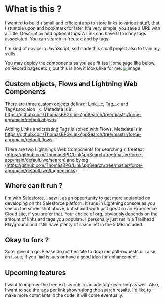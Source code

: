 # What is this ?

I wanted to build a small and efficient app to store links to various stuff, that I stumble upon and bookmark for later.
It's very simple; you save a URL with a Title, Description and optional tags. A Link can have 0 to many tags associated. 
You can search in freetext and by tags.

I'm kind of novice in JavaScript, so I made this small project also to train my skills. 

You may deploy the components as you see fit (as Home page like below, on Record pages etc.), but this is how it looks like for me:
![image](https://user-images.githubusercontent.com/16976573/218338061-13172686-24cb-4cc8-917b-926dcfd00be8.png)

## Custom objects, Flows and Lightning Web Components
There are three custom objects defined: Link__c, Tag__c and TagAssociaion__c. Metadata is in https://github.com/ThomasBPG/LinkAppSearch/tree/master/force-app/main/default/objects

Adding Links and creating Tags is solved with Flows. Metadata is in https://github.com/ThomasBPG/LinkAppSearch/tree/master/force-app/main/default/flows

There are two Lightnings Web Components for searching in freetext (https://github.com/ThomasBPG/LinkAppSearch/tree/master/force-app/main/default/lwc/search) and by tag (https://github.com/ThomasBPG/LinkAppSearch/tree/master/force-app/main/default/lwc/taggedLinks)

## Where can it run ?
I'm with Salesforce. I saw it as an opportunity to get more aquianted on developing on the Salesforce platform. It runs in Lightning console as you see on the screenshot above, but should work just great on an Experience Cloud site, if you prefer that.
Your choice of org, obviously depends on the amount of links and tags you populate. I personally just run in a Trailhead Playground and I still have plenty of space left in the 5 MB included.

## Okay to fork ?
Sure, give it a go. Please do not hesitate to drop me pull-requests or raise an issue, if you find issues or have a good idea for enhancement.

## Upcoming features
I want to improve the freetext search to include tag-searching as well. Also, I want to see the tags per link shown along the search results.
I'd like to make more comments in the code, it will come eventually.